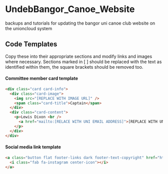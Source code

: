 # UndebBangor_Canoe_Website
backups and tutorials for updating the bangor uni canoe club website on the unioncloud system

## Code Templates 
Copy these into their appropriate sections and modify links and images where necessary.
Sections marked in [ ] should be replaced with the text as identified within them, the square brackets should be removed too.


#### Committee member card template
```html
<div class="card card-info">
  <div class="card-image">
    <img src="[REPLACE WITH IMAGE URL]" />
    <span class="card-title">Captain</span>
  </div>
  <div class="card-content">
    <p>Lewis Dixon <br />
      <a href="mailto:[RELACE WITH UNI EMAIL ADDRESS]">[REPLACE WITH UNI EMAIL ADDRESS]</a>
    </p>
  </div>
</div>
```

#### Social media link template
```html
<a class="button flat footer-links dark footer-text-copyright" href="https://www.instagram.com/bangorunicanoeclub/" target="_top">
  <i class="fab fa-instagram center-icon"></i>
</a>
```
